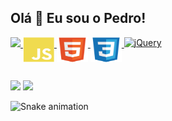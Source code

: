 ## Olá 👋 Eu sou o Pedro!

<div align="left">
  <a href="https://github.com/PedrosoEscola">
  <img height="180em" src="https://github-readme-stats.vercel.app/api?username=PedrosoEscola&show_icons=true&theme=algolia&include_all_commits=true&count_private=true"/>
  <img align="top" alt="Js" height="40" width="50" src="https://raw.githubusercontent.com/devicons/devicon/master/icons/javascript/javascript-plain.svg">
  <img align="top" alt="HTML" height="40" width="50" src="https://raw.githubusercontent.com/devicons/devicon/master/icons/html5/html5-original.svg">
  <img align="top" alt="CSS" height="40" width="50" src="https://raw.githubusercontent.com/devicons/devicon/master/icons/css3/css3-original.svg">
  <img align="top" alt="jQuery" height="40" widht="50" src="https://cdn.jsdelivr.net/gh/devicons/devicon/icons/jquery/jquery-original.svg">
</div>

##
     
<div> 
  <a href="https://www.instagram.com/pedr0_pedroso/" target="_blank"><img src="https://img.shields.io/badge/-Instagram-%23E4405F?style=for-the-badge&logo=instagram&logoColor=white" target="_blank"></a>
  <a href = "mailto:henrique.pedroso.pedro@escola.pr.gov.br"><img src="https://img.shields.io/badge/-Gmail-%23333?style=for-the-badge&logo=gmail&logoColor=white" target="_blank"></a>
</div>

 ![Snake animation](https://github.com/PedrosoEscola/PedrosoEscola/blob/output/github-contribution-grid-snake.svg)
